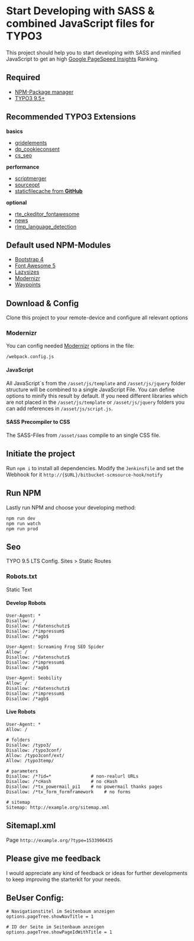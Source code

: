 # Start Developing with SASS & combined JavaScript files for TYPO3
This project should help you to start developing with SASS and minified JavaScript to get an high [Google PageSpeed Insights](https://developers.google.com/speed/pagespeed/insights/) Ranking.

## Required
- [NPM-Package manager](https://nodejs.org/)
- [TYPO3 9.5+](https://typo3.org/download/)

## Recommended TYPO3 Extensions
**basics**
- [gridelements](https://extensions.typo3.org/extension/gridelements/)
- [dp_cookieconsent](https://github.com/DirkPersky/typo3-dp_cookieconsent)
- [cs_seo](https://extensions.typo3.org/extension/cs_seo/)

**performance**
- [scriptmerger](https://extensions.typo3.org/extension/scriptmerger/)
- [sourceopt](https://extensions.typo3.org/extension/sourceopt/)
- [staticfilecache from **GitHub**](https://github.com/lochmueller/staticfilecache/)

**optional**
- [rte_ckeditor_fontawesome](https://github.com/DirkPersky/typo3-rte-ckeditor-fontawesome)
- [news](https://extensions.typo3.org/extension/news/)
- [rlmp_language_detection](https://extensions.typo3.org/extension/rlmp_language_detection/)


## Default used NPM-Modules
- [Bootstrap 4](http://getbootstrap.com/)
- [Font Awesome 5](https://fontawesome.com/)
- [Lazysizes](https://github.com/aFarkas/lazysizes)
- [Modernizr](https://modernizr.com)
- [Waypoints](http://imakewebthings.com/waypoints/)

## Download & Config
Clone this project to your remote-device and configure all relevant options

### Modernizr
You can config needed [Modernizr](https://modernizr.com/) options in the file:
```
/webpack.config.js
```

#### JavaScript
All JavaScript´s from the `/asset/js/template` and `/asset/js/jquery` folder structure will be combined to a single JavaScript File. You can define options to minify this result by default.
If you need different libraries which are not placed in the `/asset/js/template` or `/asset/js/jquery` folders you can add references in `/asset/js/script.js`.

#### SASS Precompiler to CSS
The SASS-Files from `/asset/saas` compile to an single CSS file.

## Initiate the project
Run `npm i` to install all dependencies.
Modify the `Jenkinsfile` and set the Webhook for it `http://{$URL}/bitbucket-scmsource-hook/notify`

## Run NPM
Lastly run NPM and choose your developing method:
```
npm run dev
npm run watch
npm run prod
```

## Seo
TYPO 9.5 LTS Config.
Sites > Static Routes

### Robots.txt
Static Text
#### Develop Robots
```
User-Agent: *
Disallow: /
Disallow: /*datenschutz$
Disallow: /*impressum$
Disallow: /*agb$

User-Agent: Screaming Frog SEO Spider
Allow: /
Disallow: /*datenschutz$
Disallow: /*impressum$
Disallow: /*agb$

User-Agent: Seobility
Allow: /
Disallow: /*datenschutz$
Disallow: /*impressum$
Disallow: /*agb$
```

#### Live Robots
```
User-Agent: *
Allow: /

# folders
Disallow: /typo3/
Disallow: /typo3conf/
Allow: /typo3conf/ext/
Allow: /typo3temp/

# parameters
Disallow: /*?id=*               # non-realurl URLs
Disallow: /*cHash               # no cHash
Disallow: /*tx_powermail_pi1    # no powermail thanks pages
Disallow: /*tx_form_formframework    # no forms

# sitemap
Sitemap: http://example.org/sitemap.xml
```

## Sitemapl.xml
Page
```http://example.org/?type=1533906435```

## Please give me feedback
I would appreciate any kind of feedback or ideas for further developments to keep improving the starterkit for your needs.

## BeUser Config:
```
# Navigationstitel im Seitenbaum anzeigen
options.pageTree.showNavTitle = 1

# ID der Seite im Seitenbaum anzeigen
options.pageTree.showPageIdWithTitle = 1
```

